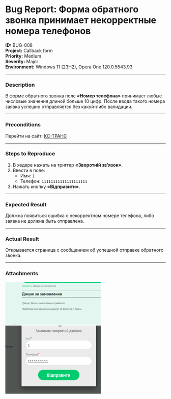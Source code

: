 # Bug Report: Форма обратного звонка принимает некорректные номера телефонов

**ID:** BUG-008  
**Project:** Callback form  
**Priority:** Medium  
**Severity:** Major  
**Environment:** Windows 11 (23H2), Opera One 120.0.5543.93  

---

### Description
В форме обратного звонка поле **«Номер телефона»** принимает любые числовые значения длиной больше 10 цифр. После ввода такого номера заявка успешно отправляется без какой-либо валидации.  

---

### Preconditions
Перейти на сайт: [КС-ТРАНС](https://kstrans.com.ua)  

---

### Steps to Reproduce
1. В хедере нажать на триггер **«Зворотній зв’язок»**.  
2. Ввести в поле:  
   - Имя: `1`  
   - Телефон: `11111111111111111111`  
3. Нажать кнопку **«Відправити»**.  

---

### Expected Result
Должна появиться ошибка о некорректном номере телефона, либо заявка не должна быть отправлена.  

---

### Actual Result
Открывается страница с сообщением об успешной отправке обратного звонка.  

---

### Attachments
<img src="screenshots/bug8_1.png" width="300"/> <img src="screenshots/bug8_2.png" width="300"/>